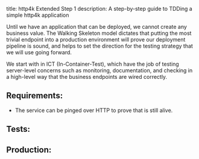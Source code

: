 title: http4k Extended Step 1
description: A step-by-step guide to TDDing a simple http4k application

Until we have an application that can be deployed, we cannot create any business value. The Walking Skeleton
model dictates that putting the most trivial endpoint into a production environment will prove our deployment
pipeline is sound, and helps to set the direction for the testing strategy that we will use going forward.

We start with in ICT (In-Container-Test), which have the job of testing server-level concerns such as monitoring,
documentation, and checking in a high-level way that the business endpoints are wired correctly.

## Requirements:
- The service can be pinged over HTTP to prove that is still alive.

## Tests:
<script src="https://gist-it.appspot.com/https://github.com/http4k/http4k/blob/master/src/docs/guide/example/_1_building_a_walking_skeleton/tests.kt"></script>

## Production:
<script src="https://gist-it.appspot.com/https://github.com/http4k/http4k/blob/master/src/docs/guide/example/_1_building_a_walking_skeleton/project.kt"></script>

